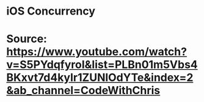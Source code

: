 #  iOS Concurrency

# Source: https://www.youtube.com/watch?v=S5PYdqfyroI&list=PLBn01m5Vbs4BKxvt7d4kyIr1ZUNlOdYTe&index=2&ab_channel=CodeWithChris

